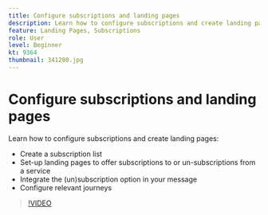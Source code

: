 ```yaml
---
title: Configure subscriptions and landing pages
description: Learn how to configure subscriptions and create landing pages. 
feature: Landing Pages, Subscriptions
role: User
level: Beginner
kt: 9364
thumbnail: 341280.jpg
---
```


# Configure subscriptions and landing pages

Learn how to configure subscriptions and create landing pages:

* Create a subscription list
* Set-up landing pages to offer subscriptions to or un-subscriptions from a service
* Integrate the (un)subscription option in your message
* Configure relevant journeys

>[!VIDEO](https://video.tv.adobe.com/v/341280?quality=12&learn=on)

